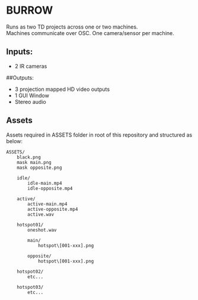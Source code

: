 # BURROW

Runs as two TD projects across one or two machines.  
Machines communicate over OSC.  One camera/sensor per machine.

## Inputs:
 
- 2 IR cameras

##Outputs:
 
- 3 projection mapped HD video outputs
- 1 GUI Window
- Stereo audio

## Assets

Assets required in ASSETS folder in root of this repository and structured as below:

```
ASSETS/
	black.png
	mask main.png
	mask opposite.png

	idle/
		idle-main.mp4
		idle-opposite.mp4  
		
	active/
		active-main.mp4
		active-opposite.mp4  
		active.wav
		
	hotspot01/
		oneshot.wav
		
		main/ 
			hotspot\[001-xxx].png
			
		opposite/
			hotspot\[001-xxx].png 
			
	hotspot02/
		etc...
		
	hotspot03/
		etc...
		
```

